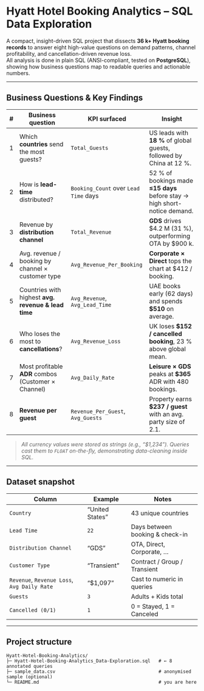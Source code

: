 # Hyatt Hotel Booking Analytics – SQL Data Exploration 

A compact, insight-driven SQL project that dissects **36 k+ Hyatt booking records** to answer eight high-value questions on demand patterns, channel profitability, and cancellation-driven revenue loss.  
All analysis is done in plain SQL (ANSI-compliant, tested on **PostgreSQL**), showing how business questions map to readable queries and actionable numbers.

---

## Business Questions & Key Findings

| # | Business question | KPI surfaced | Insight |
|---|-------------------|--------------|------------------------------------------|
| 1 | Which **countries** send the most guests? | `Total_Guests` | US leads with **18 %** of global guests, followed by China at 12 %. |
| 2 | How is **lead-time** distributed? | `Booking_Count` over `Lead Time` days | 52 % of bookings made **≤15 days** before stay → high short-notice demand. |
| 3 | Revenue by **distribution channel** | `Total_Revenue` | **GDS** drives \$4.2 M (31 %), outperforming OTA by \$900 k. |
| 4 | Avg. revenue / booking by channel × customer type | `Avg_Revenue_Per_Booking` | **Corporate × Direct** tops the chart at \$412 / booking. |
| 5 | Countries with highest **avg. revenue & lead time** | `Avg_Revenue`, `Avg_Lead_Time` | UAE books early (62 days) and spends **\$510** on average. |
| 6 | Who loses the most to **cancellations**? | `Avg_Revenue_Loss` | UK loses **\$152 / cancelled booking**, 23 % above global mean. |
| 7 | Most profitable **ADR** combos (Customer × Channel) | `Avg_Daily_Rate` | **Leisure × GDS** peaks at **\$365** ADR with 480 bookings. |
| 8 | **Revenue per guest** | `Revenue_Per_Guest`, `Avg_Guests` | Property earns **\$237 / guest** with an avg. party size of 2.1. |

> *All currency values were stored as strings (e.g., “\$1,234”). Queries cast them to `FLOAT` on-the-fly, demonstrating data-cleaning inside SQL.*

---

## Dataset snapshot

| Column | Example | Notes |
|--------|---------|-------|
| `Country` | “United States” | 43 unique countries |
| `Lead Time` | `22` | Days between booking & check-in |
| `Distribution Channel` | “GDS” | OTA, Direct, Corporate, … |
| `Customer Type` | “Transient” | Contract / Group / Transient |
| `Revenue`, `Revenue Loss`, `Avg Daily Rate` | “\$1,097” | Cast to numeric in queries |
| `Guests` | `3` | Adults + Kids total |
| `Cancelled (0/1)` | `1` | 0 = Stayed, 1 = Canceled |

---

## Project structure

```text
Hyatt-Hotel-Booking-Analytics/
├─ Hyatt-Hotel-Booking-Analytics_Data-Exploration.sql   # ← 8 annotated queries
├─ sample_data.csv                                      # anonymised sample (optional)
└─ README.md                                            # you are here
